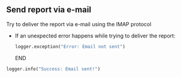## Send report via e-mail

Try to deliver the report via e-mail using the IMAP protocol

* If an unexpected error happens while trying to deliver the report:
  ```python
  logger.exception("Error: Email not sent")
  ```
  END

```python
logger.info("Success: Email sent!")
```
